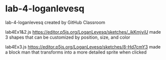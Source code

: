 # lab-4-loganlevesq
lab-4-loganlevesq created by GitHub Classroom

lab4Ex1&2.js
https://editor.p5js.org/LoganLevesq/sketches/_ikKmjyiU
made 3 shapes that can be customized by position, size, and color

lab4Ex3.js
https://editor.p5js.org/LoganLevesq/sketches/8-Hd7cmY3
made a block man that transforms into a more detailed sprite when clicked
